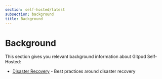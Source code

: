 ```yaml
---
section: self-hosted/latest
subsection: background
title: Background
---
```


<script context="module">
  export const prerender = true;
</script>

# Background

This section gives you relevant background information about Gitpod Self-Hosted:

- [Disaster Recovery](./disaster-recovery) - Best practices around disaster recovery
